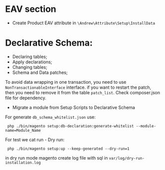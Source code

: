 # EAV section
* Create Product EAV attribute in `\Andrew\Attribute\Setup\InstallData`

# Declarative Schema:
  * Declaring tables;
  * Apply declarations;
  * Changing tables;
  * Schema and Data patches;
 
 To avoid data wrapping in one transaction, you need to use `NonTransactionableInterface` interface.
 if you want to restart the patch, then you need to remove it from the table `patch_list`. 
 Check composer.json file for dependency.
  * Migrate a module from Setup Scripts to Declarative Schema 
  
For generate `db_schema_whitelist.json` use:
````
 php ./bin/magento setup:db-declaration:generate-whitelist --module-name=Module_Name 
````
For test we cat run - Dry run:
````
 php ./bin/magento setup:up --keep-generated --dry-run=1 
````
in dry run mode magento create log file with sql in `var/log/dry-run-installation.log`
